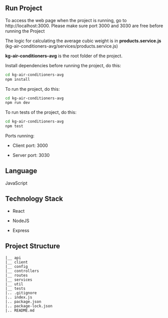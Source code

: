 ## Run Project
To access the web page when the project is running, go to http://localhost:3000. Please make sure port 3000 and 3030 are free before running the Project

The logic for calculating the average cubic weight is in <b>products.service.js</b> (kg-air-conditioners-avg/services/products.service.js)

<b>kg-air-conditioners-avg</b> is the root folder of the project.

Install dependencies before running the project, do this:

```bash
cd kg-air-conditioners-avg
npm install
```

To run the project, do this:

```bash
cd kg-air-conditioners-avg
npm run dev
```

To run tests of the project, do this:

```bash
cd kg-air-conditioners-avg
npm test
```


Ports running:

* Client port: 3000

* Server port: 3030

## Language
JavaScript

## Technology Stack
* React

* NodeJS

* Express

## Project Structure
```
|__ api
|__ client
|__ config
|__ controllers
|__ routes
|__ services
|__ util
|__ tests
|.. .gitignore
|.. index.js
|.. package.json
|.. package-lock.json
|.. README.md
```

